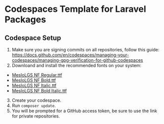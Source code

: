 # Codespaces Template for Laravel Packages

 ## Codespace Setup
 1. Make sure you are signing commits on all repositories, follow this guide:
   https://docs.github.com/en/codespaces/managing-your-codespaces/managing-gpg-verification-for-github-codespaces
 2. Downloand and install the recommended fonts on your system:
   - [MesloLGS NF Regular.ttf](https://github.com/romkatv/powerlevel10k-media/raw/master/MesloLGS%20NF%20Regular.ttf)
   - [MesloLGS NF Bold.ttf](https://github.com/romkatv/powerlevel10k-media/raw/master/MesloLGS%20NF%20Bold.ttf)
   - [MesloLGS NF Italic.ttf](https://github.com/romkatv/powerlevel10k-media/raw/master/MesloLGS%20NF%20Italic.ttf)
   - [MesloLGS NF Bold Italic.ttf](https://github.com/romkatv/powerlevel10k-media/raw/master/MesloLGS%20NF%20Bold%20Italic.ttf)
 3. Create your codespace.
 4. Run `composer update`.
 5. You will be prompted for a GitHub access token, be sure to use the link for
   private repositories.
